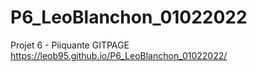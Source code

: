 # P6_LeoBlanchon_01022022
Projet 6 - Piiquante
GITPAGE  https://leob95.github.io/P6_LeoBlanchon_01022022/
